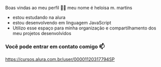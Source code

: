Boas vindas ao meu perfil 💙💙
meu nome é heloisa m. martins
- estou estudando na alura
- estou desenvolvendo em linguagem JavaScript
- Utilizo esse espaço para minha organização e compartilhamento dos meu projetos desenvolvidos
  
### Você pode entrar em contato comigo 📫

https://cursos.alura.com.br/user/00001120317794SP

  

